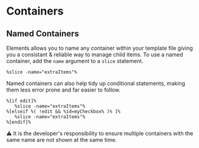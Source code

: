 # Containers

## Named Containers

Elements allows you to name any container within your template file giving you a consistant & reliable way to manage child items. To use a named container, add the `name` argument to a `slice` statement.

```
%slice -name="extraItems"%
```

Named containers can also help tidy up conditional statements, making them less error prone and far easier to follow.

```
%[if edit]%
   %slice -name="extraItems"%
%[elseif %( !edit && %id=myCheckbox% )% ]%
   %slice -name="extraItems"%
%[endif]%
```

⚠️ It is the developer's responsibility to ensure multiple containers with the same name are not shown at the same time.
